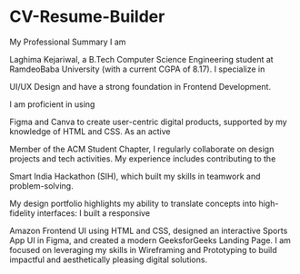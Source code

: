 # CV-Resume-Builder
My Professional Summary
I am 

Laghima Kejariwal, a B.Tech Computer Science Engineering student at RamdeoBaba University (with a current CGPA of 8.17). I specialize in 


UI/UX Design and have a strong foundation in Frontend Development.

I am proficient in using 

Figma and Canva to create user-centric digital products, supported by my knowledge of HTML and CSS. As an active 

Member of the ACM Student Chapter, I regularly collaborate on design projects and tech activities. My experience includes contributing to the 


Smart India Hackathon (SIH), which built my skills in teamwork and problem-solving.

My design portfolio highlights my ability to translate concepts into high-fidelity interfaces: I built a responsive 

Amazon Frontend UI using HTML and CSS, designed an interactive Sports App UI in Figma, and created a modern GeeksforGeeks Landing Page. I am focused on leveraging my skills in Wireframing and Prototyping to build impactful and aesthetically pleasing digital solutions.
